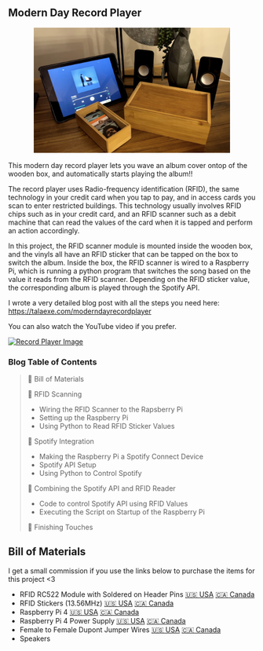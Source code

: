 ## Modern Day Record Player

<p align="center"><img src="./recordplayerimage.png" width="400"></p>

This modern day record player lets you wave an album cover ontop of the wooden box, and automatically starts playing the album!!

The record player uses Radio-frequency identification (RFID), the same technology in your credit card when you tap to pay, and in access cards you scan to enter restricted buildings. This technology usually involves RFID chips such as in your credit card, and an RFID scanner such as a debit machine that can read the values of the card when it is tapped and perform an action accordingly.

In this project, the RFID scanner module is mounted inside the wooden box, and the vinyls all have an RFID sticker that can be tapped on the box to switch the album. Inside the box, the RFID scanner is wired to a Raspberry Pi, which is running a python program that switches the song based on the value it reads from the RFID scanner. Depending on the RFID sticker value, the corresponding album is played through the Spotify API.  

I wrote a very detailed blog post with all the steps you need here:
https://talaexe.com/moderndayrecordplayer

You can also watch the YouTube video if you prefer.

[![Record Player Image](https://img.youtube.com/vi/-jGWjFR936o/0.jpg)](https://www.youtube.com/watch?v=-jGWjFR936o)


### Blog Table of Contents
> 📌 Bill of Materials
>
> 📌 RFID Scanning
> - Wiring the RFID Scanner to the Rapsberry Pi
> - Setting up the Raspberry Pi
> - Using Python to Read RFID Sticker Values
>
> 📌 Spotify Integration
> - Making the Raspberry Pi a Spotify Connect Device
> - Spotify API Setup
> - Using Python to Control Spotify
>
> 📌 Combining the Spotify API and RFID Reader
> - Code to control Spotify API using RFID Values
> - Executing the Script on Startup of the Raspberry Pi
>
> 📌 Finishing Touches



## Bill of Materials

I get a small commission if you use the links below to purchase the items for this project <3

- RFID RC522 Module with Soldered on Header Pins
    <a href="https://amzn.to/3BVej0s" target="__blank">🇺🇸 USA</a>
    <a href="https://amzn.to/3M6kun4" target="__blank">🇨🇦 Canada</a>
- RFID Stickers (13.56MHz)
    <a href="https://amzn.to/3hokkJv" target="__blank">🇺🇸 USA</a>
    <a href="https://amzn.to/3JVox3A" target="__blank">🇨🇦 Canada</a>
- Raspberry Pi 4 
    <a href="https://amzn.to/3hpanvm" target="__blank">🇺🇸 USA</a>
    <a href="https://amzn.to/35A3Efj" target="__blank">🇨🇦 Canada</a>
- Raspberry Pi 4 Power Supply
    <a href="https://amzn.to/3IsTo7v" target="__blank">🇺🇸 USA</a>
    <a href="https://amzn.to/35jZ2Ky" target="__blank">🇨🇦 Canada</a>
- Female to Female Dupont Jumper Wires
    <a href="https://amzn.to/3pnxWJw" target="__blank">🇺🇸 USA</a>
    <a href="https://amzn.to/3IuTQSq" target="__blank">🇨🇦 Canada</a>
- Speakers

